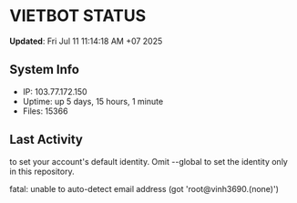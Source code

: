 # VIETBOT STATUS
**Updated**: Fri Jul 11 11:14:18 AM +07 2025

## System Info
- IP: 103.77.172.150
- Uptime: up 5 days, 15 hours, 1 minute
- Files: 15366

## Last Activity

to set your account's default identity.
Omit --global to set the identity only in this repository.

fatal: unable to auto-detect email address (got 'root@vinh3690.(none)')

